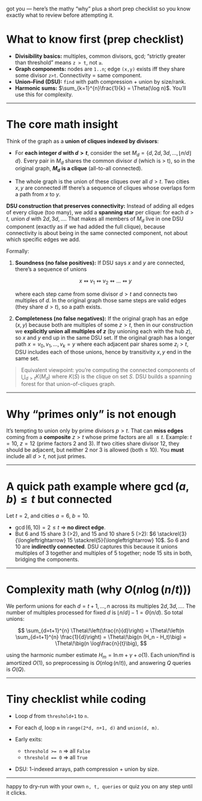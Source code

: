 got you — here’s the mathy “why” plus a short prep checklist so you know exactly what to review before attempting it.

# What to know first (prep checklist)

* **Divisibility basics:** multiples, common divisors, gcd; “strictly greater than threshold” means `z > t`, not `≥`.
* **Graph components:** nodes are `1..n`; edge `(x,y)` exists iff they share some divisor `z>t`. Connectivity = same component.
* **Union–Find (DSU):** `find` with path compression + union by size/rank.
* **Harmonic sums:** $\sum_{k=1}^{n}\frac{1}{k} = \Theta(\log n)$. You’ll use this for complexity.

---

# The core math insight

Think of the graph as a **union of cliques indexed by divisors**:

* For **each integer $d$ with $d>t$**, consider the set
  $M_d = \{d, 2d, 3d, \dots, \lfloor n/d \rfloor d\}$.
  Every pair in $M_d$ shares the common divisor $d$ (which is > t), so in the original graph, **$M_d$ is a clique** (all-to-all connected).

* The whole graph is the union of these cliques over all $d>t$. Two cities $x,y$ are connected iff there’s a sequence of cliques whose overlaps form a path from $x$ to $y$.

**DSU construction that preserves connectivity:**
Instead of adding all edges of every clique (too many), we add a **spanning star** per clique: for each $d>t$, union $d$ with $2d,3d,\dots$. That makes all members of $M_d$ live in one DSU component (exactly as if we had added the full clique), because connectivity is about being in the same connected component, not about which specific edges we add.

Formally:

1. **Soundness (no false positives):**
   If DSU says $x$ and $y$ are connected, there’s a sequence of unions

   $$
   x \leftrightsquigarrow v_1 \leftrightsquigarrow v_2 \leftrightsquigarrow \dots \leftrightsquigarrow y
   $$

   where each step came from some divisor $d>t$ and connects two multiples of $d$. In the original graph those same steps are valid edges (they share $d>t$), so a path exists.

2. **Completeness (no false negatives):**
   If the original graph has an edge $(x,y)$ because both are multiples of some $z>t$, then in our construction we **explicitly union all multiples of $z$** (by unioning each with the hub $z$), so $x$ and $y$ end up in the same DSU set. If the original graph has a longer path $x=v_0, v_1,\dots,v_k=y$ where each adjacent pair shares some $z_i>t$, DSU includes each of those unions, hence by transitivity $x,y$ end in the same set.

> Equivalent viewpoint: you’re computing the connected components of
> $\bigcup_{d>t} K(M_d)$ where $K(S)$ is the clique on set $S$.
> DSU builds a spanning forest for that union-of-cliques graph.

---

# Why “primes only” is not enough

It’s tempting to union only by prime divisors $p>t$. That can **miss edges** coming from a **composite** $z>t$ whose prime factors are all $\le t$.
Example: $t=10,\ z=12$ (prime factors 2 and 3). If two cities share divisor 12, they should be adjacent, but neither 2 nor 3 is allowed (both ≤ 10). You **must** include all $d>t$, not just primes.

---

# A quick path example where $\gcd(a,b)\le t$ but connected

Let $t=2$, and cities $a=6,\ b=10$.

* $\gcd(6,10)=2 \le t$ ⇒ **no direct edge**.
* But 6 and 15 share 3 (>2), and 15 and 10 share 5 (>2):
  $6 \stackrel{3}{\longleftrightarrow} 15 \stackrel{5}{\longleftrightarrow} 10$.
  So $6$ and $10$ are **indirectly connected**. DSU captures this because it unions multiples of 3 together and multiples of 5 together; node 15 sits in both, bridging the components.

---

# Complexity math (why $O(n\log(n/t))$)

We perform unions for each $d = t+1,\dots,n$ across its multiples $2d,3d,\dots$.
The number of multiples processed for fixed $d$ is $\lfloor n/d \rfloor - 1 = \Theta(n/d)$.
So total unions:

$$
\sum_{d=t+1}^{n} \Theta\!\left(\frac{n}{d}\right)
= \Theta\!\left(n \sum_{d=t+1}^{n} \frac{1}{d}\right)
= \Theta\!\big(n (H_n - H_t)\big)
= \Theta\!\big(n \log\frac{n}{t}\big),
$$

using the harmonic number estimate $H_m = \ln m + \gamma + o(1)$.
Each union/find is amortized $O(1)$, so preprocessing is $O(n\log(n/t))$, and answering $Q$ queries is $O(Q)$.

---

# Tiny checklist while coding

* Loop $d$ from `threshold+1` to `n`.
* For each $d$, loop `m` in `range(2*d, n+1, d)` and `union(d, m)`.
* Early exits:

  * `threshold >= n` ⇒ all `False`
  * `threshold == 0` ⇒ all `True`
* DSU: 1-indexed arrays, path compression + union by size.

---

happy to dry-run with your own `n, t, queries` or quiz you on any step until it clicks.
